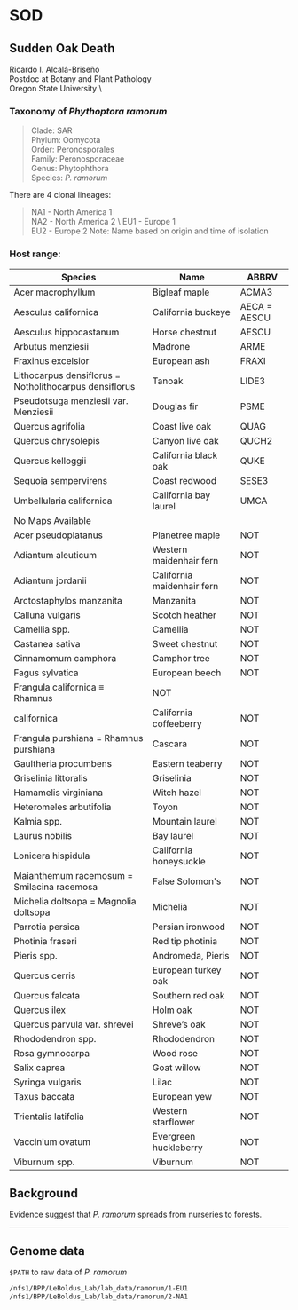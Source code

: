 # SOD
## Sudden Oak Death
Ricardo I. Alcalá-Briseño \
Postdoc at Botany and Plant Pathology \
Oregon State University \


### Taxonomy of _Phythoptora ramorum_
> Clade: 	SAR \
Phylum: 	Oomycota \
Order: 	  Peronosporales \
Family: 	Peronosporaceae \
Genus: 	  Phytophthora \
Species: 	_P. ramorum_

There are 4 clonal lineages:
> NA1 - North America 1 \
NA2 - North America 2 \ 
EU1 - Europe 1 \
EU2 - Europe 2
Note: Name based on origin and time of isolation 

### Host range: 
| Species                     | Name   | ABBRV |
|--  |-- |-- |
| Acer macrophyllum | Bigleaf maple | ACMA3 |
| Aesculus californica | California buckeye | AECA = AESCU  |
| Aesculus hippocastanum | Horse chestnut | AESCU |
| Arbutus menziesii | Madrone | ARME |
| Fraxinus excelsior |European ash | FRAXI |
| Lithocarpus densiflorus = Notholithocarpus densiflorus | Tanoak | LIDE3
| Pseudotsuga menziesii var. Menziesii | Douglas fir  | PSME |
| Quercus agrifolia | Coast live oak | QUAG |
| Quercus chrysolepis | Canyon live oak | QUCH2 |
| Quercus kelloggii | California black oak |  QUKE |
| Sequoia sempervirens | Coast redwood | SESE3 |
| Umbellularia californica | California bay laurel | UMCA |
| No Maps Available|    |    |
| Acer pseudoplatanus | Planetree maple | NOT |
| Adiantum aleuticum | Western maidenhair fern | NOT|
| Adiantum jordanii | California maidenhair fern | NOT|
| Arctostaphylos manzanita |  Manzanita | NOT |
| Calluna vulgaris | Scotch heather | NOT |
| Camellia spp.| Camellia | NOT |
| Castanea sativa | Sweet chestnut | NOT |
| Cinnamomum camphora | Camphor tree | NOT |
| Fagus sylvatica | European beech | NOT |
| Frangula californica ≡ Rhamnus | NOT |
| californica | California coffeeberry | NOT |
| Frangula purshiana = Rhamnus purshiana | Cascara | NOT |
| Gaultheria procumbens | Eastern teaberry | NOT |
| Griselinia littoralis | Griselinia | NOT |
| Hamamelis virginiana | Witch hazel | NOT |
| Heteromeles arbutifolia | Toyon | NOT |
| Kalmia spp. | Mountain laurel  | NOT|
| Laurus nobilis | Bay laurel | NOT |
| Lonicera hispidula | California honeysuckle | NOT |
| Maianthemum racemosum = Smilacina racemosa | False Solomon's  | NOT |
| Michelia doltsopa = Magnolia doltsopa | Michelia |NOT |
| Parrotia persica | Persian ironwood | NOT |
| Photinia fraseri | Red tip photinia | NOT |
| Pieris spp. | Andromeda, Pieris | NOT |
| Quercus cerris | European turkey oak | NOT |
| Quercus falcata | Southern red oak | NOT |
| Quercus ilex | Holm oak | NOT|
| Quercus parvula var. shrevei | Shreve’s oak | NOT |
| Rhododendron spp. | Rhododendron | NOT |
| Rosa gymnocarpa | Wood rose | NOT |
| Salix caprea | Goat willow | NOT |
| Syringa vulgaris | Lilac | NOT |
| Taxus baccata | European yew |  NOT |
| Trientalis latifolia | Western starflower | NOT |
| Vaccinium ovatum | Evergreen huckleberry | NOT |
| Viburnum spp. | Viburnum  | NOT|

## Background
Evidence suggest that _P. ramorum_ spreads from nurseries to forests.

----------------

## Genome data
`$PATH` to raw data of _P. ramorum_
```bash
/nfs1/BPP/LeBoldus_Lab/lab_data/ramorum/1-EU1
/nfs1/BPP/LeBoldus_Lab/lab_data/ramorum/2-NA1
```
